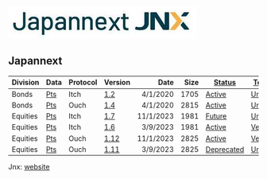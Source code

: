 [![Jnx](https://github.com/Open-Markets-Initiative/Directory/blob/main/Organizations/Jnx/Images/Logo.png)](https://www.japannext.co.jp/en)


## Japannext

| Division | Data | Protocol | Version | Date | Size | [Status][Omi.Glossary.Status] | [Testing][Omi.Glossary.Testing] | Specification |
| --- | --- | --- | --- | ---: | ---: | --- | --- | --- |
| Bonds | [Pts][Jnx.Bonds.Pts.Itch.v1.2.Dissector] | Itch | [1.2][Jnx.Bonds.Pts.Itch.v1.2.Dissector] | 4/1/2020 | 1705 | [Active][Omi.Glossary.Status.Active] | [Untested][Omi.Glossary.Testing.Untested] | [url][Jnx.Bonds.Pts.Itch.v1.2.Url] - [pdf][Jnx.Bonds.Pts.Itch.v1.2.Pdf] |
| Bonds | [Pts][Jnx.Bonds.Pts.Ouch.v1.4.Dissector] | Ouch | [1.4][Jnx.Bonds.Pts.Ouch.v1.4.Dissector] | 4/1/2020 | 2815 | [Active][Omi.Glossary.Status.Active] | [Untested][Omi.Glossary.Testing.Untested] | [url][Jnx.Bonds.Pts.Ouch.v1.4.Url] - [pdf][Jnx.Bonds.Pts.Ouch.v1.4.Pdf] |
| Equities | [Pts][Jnx.Equities.Pts.Itch.v1.7.Dissector] | Itch | [1.7][Jnx.Equities.Pts.Itch.v1.7.Dissector] | 11/1/2023 | 1981 | [Future][Omi.Glossary.Status.Future] | [Untested][Omi.Glossary.Testing.Untested] | [url][Jnx.Equities.Pts.Itch.v1.7.Url] - [pdf][Jnx.Equities.Pts.Itch.v1.7.Pdf] |
| Equities | [Pts][Jnx.Equities.Pts.Itch.v1.6.Dissector] | Itch | [1.6][Jnx.Equities.Pts.Itch.v1.6.Dissector] | 3/9/2023 | 1981 | [Active][Omi.Glossary.Status.Active] | [Verified][Omi.Glossary.Testing.Verified] | [url][Jnx.Equities.Pts.Itch.v1.6.Url] - [pdf][Jnx.Equities.Pts.Itch.v1.6.Pdf] |
| Equities | [Pts][Jnx.Equities.Pts.Ouch.v1.12.Dissector] | Ouch | [1.12][Jnx.Equities.Pts.Ouch.v1.12.Dissector] | 11/1/2023 | 2825 | [Active][Omi.Glossary.Status.Active] | [Verified][Omi.Glossary.Testing.Verified] | [url][Jnx.Equities.Pts.Ouch.v1.12.Url] - [pdf][Jnx.Equities.Pts.Ouch.v1.12.Pdf] |
| Equities | [Pts][Jnx.Equities.Pts.Ouch.v1.11.Dissector] | Ouch | [1.11][Jnx.Equities.Pts.Ouch.v1.11.Dissector] | 3/9/2023 | 2825 | [Deprecated][Omi.Glossary.Status.Deprecated] | [Untested][Omi.Glossary.Testing.Untested] | [url][Jnx.Equities.Pts.Ouch.v1.11.Url] - [pdf][Jnx.Equities.Pts.Ouch.v1.11.Pdf] |


Jnx: [website](https://www.japannext.co.jp/en "Go to Japannext")


[Omi.Glossary.Status]: https://github.com/Open-Markets-Initiative/Directory/blob/main/Glossary/Status.md "Protocol Deployment Status"
[Omi.Glossary.Status.Active]: https://github.com/Open-Markets-Initiative/Directory/blob/main/Glossary/Status.md "Deployment Status: Protocol is in active production"
[Omi.Glossary.Status.Deprecated]: https://github.com/Open-Markets-Initiative/Directory/blob/main/Glossary/Status.md "Deployment Status: Protocol is no longer in active use"
[Omi.Glossary.Status.Future]: https://github.com/Open-Markets-Initiative/Directory/blob/main/Glossary/Status.md "Deployment Status: Protocol is not yet deployed to an active production environment"
[Omi.Glossary.Status.Unknown]: https://github.com/Open-Markets-Initiative/Directory/blob/main/Glossary/Status.md "Deployment Status: Protocol deployment status is unknown"
[Omi.Glossary.Status.Header]: https://github.com/Open-Markets-Initiative/Directory/blob/main/Glossary/Status.md "Deployment Status: Header only protocol provided for debugging"
[Omi.Glossary.Testing]: https://github.com/Open-Markets-Initiative/Directory/blob/main/Glossary/Testing.md "Protocol Testing Status"
[Omi.Glossary.Testing.Verified]: https://github.com/Open-Markets-Initiative/Directory/blob/main/Glossary/Testing.md "Testing Status: Protocol has been tested on live data"
[Omi.Glossary.Testing.Incomplete]: https://github.com/Open-Markets-Initiative/Directory/blob/main/Glossary/Testing.md "Testing Status: Protocol has been tested on live data but contains known issues"
[Omi.Glossary.Testing.Beta]: https://github.com/Open-Markets-Initiative/Directory/blob/main/Glossary/Testing.md "Testing Status: Protocol has not been tested and structure is speculative"
[Omi.Glossary.Testing.Untested]: https://github.com/Open-Markets-Initiative/Directory/blob/main/Glossary/Testing.md "Testing Status: Protocol has not been tested on live data"

[Jnx.Bonds.Pts.Itch.v1.2.Dissector]: https://github.com/Open-Markets-Initiative/wireshark-lua/blob/main/Jnx/Jnx_Bonds_Pts_Itch_v1_2_Dissector.lua "Jnx Bonds Pts Itch v1.2 Wireshark Dissector"
[Jnx.Bonds.Pts.Itch.v1.2.Url]: https://www.japannext.co.jp/library "Japannext 1.2 Url"
[Jnx.Bonds.Pts.Itch.v1.2.Pdf]: https://github.com/Open-Markets-Initiative/Directory/blob/main/Organizations/Jnx/Specifications/Jnx.Bonds.Pts.Itch.v1.2.pdf "Japannext 1.2 Pdf"
[Jnx.Bonds.Pts.Ouch.v1.4.Dissector]: https://github.com/Open-Markets-Initiative/wireshark-lua/blob/main/Jnx/Jnx_Bonds_Pts_Ouch_v1_4_Dissector.lua "Jnx Bonds Pts Ouch v1.4 Wireshark Dissector"
[Jnx.Bonds.Pts.Ouch.v1.4.Url]: https://www.japannext.co.jp/library "Japannext 1.4 Url"
[Jnx.Bonds.Pts.Ouch.v1.4.Pdf]: https://github.com/Open-Markets-Initiative/Directory/blob/main/Organizations/Jnx/Specifications/Jnx.Bonds.Pts.Ouch.v1.4.pdf "Japannext 1.4 Pdf"
[Jnx.Equities.Pts.Itch.v1.6.Dissector]: https://github.com/Open-Markets-Initiative/wireshark-lua/blob/main/Jnx/Jnx_Equities_Pts_Itch_v1_6_Dissector.lua "Jnx Equities Pts Itch v1.6 Wireshark Dissector"
[Jnx.Equities.Pts.Itch.v1.6.Url]: https://www.japannext.co.jp/library "Japannext 1.6 Url"
[Jnx.Equities.Pts.Itch.v1.6.Pdf]: https://github.com/Open-Markets-Initiative/Directory/blob/main/Organizations/Jnx/Specifications/Jnx.Equties.Pts.Itch.v1.6.pdf "Japannext 1.6 Pdf"
[Jnx.Equities.Pts.Itch.v1.7.Dissector]: https://github.com/Open-Markets-Initiative/wireshark-lua/blob/main/Jnx/Jnx_Equities_Pts_Itch_v1_7_Dissector.lua "Jnx Equities Pts Itch v1.7 Wireshark Dissector"
[Jnx.Equities.Pts.Itch.v1.7.Url]: https://www.japannext.co.jp/library "Japannext 1.7 Url"
[Jnx.Equities.Pts.Itch.v1.7.Pdf]: https://github.com/Open-Markets-Initiative/Directory/blob/main/Organizations/Jnx/Specifications/Jnx.Equties.Pts.Itch.v1.7.pdf "Japannext 1.7 Pdf"
[Jnx.Equities.Pts.Ouch.v1.11.Dissector]: https://github.com/Open-Markets-Initiative/wireshark-lua/blob/main/Jnx/Jnx_Equities_Pts_Ouch_v1_11_Dissector.lua "Jnx Equities Pts Ouch v1.11 Wireshark Dissector"
[Jnx.Equities.Pts.Ouch.v1.11.Url]: https://www.japannext.co.jp/library "Japannext 1.11 Url"
[Jnx.Equities.Pts.Ouch.v1.11.Pdf]: https://github.com/Open-Markets-Initiative/Directory/blob/main/Organizations/Jnx/Specifications/Jnx.Equties.Pts.Ouch.v1.11.pdf "Japannext 1.11 Pdf"
[Jnx.Equities.Pts.Ouch.v1.12.Dissector]: https://github.com/Open-Markets-Initiative/wireshark-lua/blob/main/Jnx/Jnx_Equities_Pts_Ouch_v1_12_Dissector.lua "Jnx Equities Pts Ouch v1.12 Wireshark Dissector"
[Jnx.Equities.Pts.Ouch.v1.12.Url]: https://www.japannext.co.jp/library "Japannext 1.12 Url"
[Jnx.Equities.Pts.Ouch.v1.12.Pdf]: https://github.com/Open-Markets-Initiative/Directory/blob/main/Organizations/Jnx/Specifications/Jnx.Equties.Pts.Ouch.v1.12.pdf "Japannext 1.12 Pdf"

